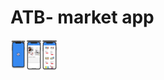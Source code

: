 # ATB- market app
<div>
<img src="/preview/1.png?raw=true" width="25vw" align="left"><img src="/preview/2.png?raw=true" width="25vw" ><img src="/preview/3.png?raw=true" width="25vw">
